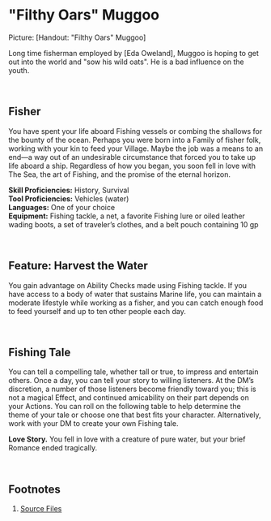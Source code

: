 ﻿<!-- "Filthy Oars" Muggoo -->
<!-- invasion-of-eirinn -->
<!-- character-sheets -->
<!-- ship-crewmates -->
<!-- filthy-oars-muggoo -->

<!-- Reference URLS -->
[Repo Files]: https://github.com/Tougher-Together-DnD/invasion-of-eirinn/main/character-sheets/ship-crewmates/filthy-oars-muggoo "Tougher Together Files"
[Item Link]: https://app.roll20.net/compendium/dnd5e/Items%3ABallista?sharedCompendium=11505718#toc_2

<!-- Images -->
[Main Banner]: https://raw.githubusercontent.com/Tougher-Together-DnD/invasion-of-eirinn/main/character-sheets/ship-crewmates/filthy-oars-muggoo/filthy-portrait.png "topic main banner"

<style>
/* CSS style for NaturalCrit Homebrew render. */
.phb#p1{ text-align:left; }
.phb#p1:after{ display:none; }
.phb p+p { margin-top:.2em; }
.phb blockquote { margin-top:1em; margin-bottom:2em; }
.phb h1, .phb h2, .phb h3, .phb h4, sup, span { color:#006699; }
span { font-weight:bold; }
ul li { line-height:2; }
.phb table tbody tr td { border:1px solid #1C6EA4; text-align:left; }
th:empty { display:none; }
</style>

# "Filthy Oars" Muggoo
Picture: [Handout: "Filthy Oars" Muggoo]

Long time fisherman employed by [Eda Oweland], Muggoo is hoping to get out into the world and "sow his wild oats". He is a bad influence on the youth.

<br>

## Fisher
You have spent your life aboard Fishing vessels or combing the shallows for the bounty of the ocean. Perhaps you were born into a Family of fisher folk, working with your kin to feed your Village. Maybe the job was a means to an end—a way out of an undesirable circumstance that forced you to take up life aboard a ship. Regardless of how you began, you soon fell in love with The Sea, the art of Fishing, and the promise of the eternal horizon.

**Skill Proficiencies:** History, Survival  
**Tool Proficiencies:** Vehicles (water)  
**Languages:** One of your choice  
**Equipment:** Fishing tackle, a net, a favorite Fishing lure or oiled leather wading boots, a set of traveler’s clothes, and a belt pouch containing 10 gp

<br>

## Feature: Harvest the Water
You gain advantage on Ability Checks made using Fishing tackle. If you have access to a body of water that sustains Marine life, you can maintain a moderate lifestyle while working as a fisher, and you can catch enough food to feed yourself and up to ten other people each day.

<br>

## Fishing Tale

You can tell a compelling tale, whether tall or true, to impress and entertain others. Once a day, you can tell your story to willing listeners. At the DM’s discretion, a number of those listeners become friendly toward you; this is not a magical Effect, and continued amicability on their part depends on your Actions. You can roll on the following table to help determine the theme of your tale or choose one that best fits your character. Alternatively, work with your DM to create your own Fishing tale.

**Love Story.** You fell in love with a creature of pure water, but your brief Romance ended tragically.

<br>

## Footnotes
1. [Source Files][Repo Files]